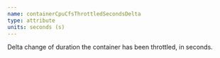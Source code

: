 ```yaml
---
name: containerCpuCfsThrottledSecondsDelta
type: attribute
units: seconds (s)
---
```


Delta change of duration the container has been throttled, in seconds.